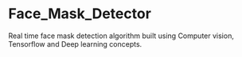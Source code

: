 # Face_Mask_Detector
Real time face mask detection algorithm built using Computer vision, Tensorflow and Deep learning concepts.
